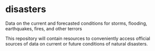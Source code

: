 # disasters
Data on the current and forecasted conditions for storms, flooding, earthquakes, fires, and other terrors

This repository will contain resources to conveniently access official sources of data on current or future conditions of natural disasters.
